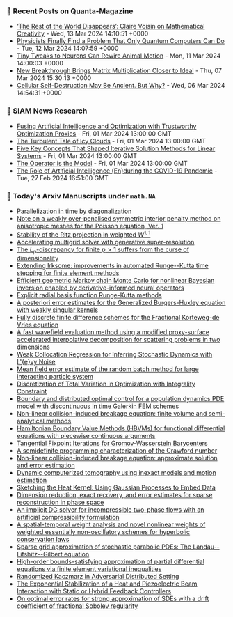 ### 📝 Recent Posts on Quanta-Magazine
<!-- quanta starts -->
* <a href="https://www.quantamagazine.org/a-mathematician-on-creativity-art-logic-and-language-20240313/">‘The Rest of the World Disappears’: Claire Voisin on Mathematical Creativity</a> - Wed, 13 Mar 2024 14:10:51 +0000
* <a href="https://www.quantamagazine.org/physicists-finally-find-a-problem-only-quantum-computers-can-do-20240312/">Physicists Finally Find a Problem That Only Quantum Computers Can Do</a> - Tue, 12 Mar 2024 14:07:59 +0000
* <a href="https://www.quantamagazine.org/tiny-tweaks-to-neurons-can-rewire-animal-motion-20240311/">Tiny Tweaks to Neurons Can Rewire Animal Motion</a> - Mon, 11 Mar 2024 14:00:03 +0000
* <a href="https://www.quantamagazine.org/new-breakthrough-brings-matrix-multiplication-closer-to-ideal-20240307/">New Breakthrough Brings Matrix Multiplication Closer to Ideal</a> - Thu, 07 Mar 2024 15:30:13 +0000
* <a href="https://www.quantamagazine.org/cellular-self-destruction-may-be-ancient-but-why-20240306/">Cellular Self-Destruction May Be Ancient. But Why?</a> - Wed, 06 Mar 2024 14:54:31 +0000
<!-- quanta ends -->

### 📝 SIAM News Research
<!-- siam-news starts -->
* <a href="https://sinews.siam.org/Details-Page/fusing-artificial-intelligence-and-optimization-with-trustworthy-optimization-proxies">Fusing Artificial Intelligence and Optimization with Trustworthy Optimization Proxies</a> - Fri, 01 Mar 2024 13:00:00 GMT
* <a href="https://sinews.siam.org/Details-Page/the-turbulent-tale-of-icy-clouds">The Turbulent Tale of Icy Clouds</a> - Fri, 01 Mar 2024 13:00:00 GMT
* <a href="https://sinews.siam.org/Details-Page/five-key-concepts-that-shaped-iterative-solution-methods-for-linear-systems">Five Key Concepts That Shaped Iterative Solution Methods for Linear Systems</a> - Fri, 01 Mar 2024 13:00:00 GMT
* <a href="https://sinews.siam.org/Details-Page/the-operator-is-the-model">The Operator is the Model</a> - Fri, 01 Mar 2024 13:00:00 GMT
* <a href="https://sinews.siam.org/Details-Page/the-role-of-artificial-intelligence-enduring-the-covid-19-pandemic">The Role of Artificial Intelligence (En)during the COVID-19 Pandemic</a> - Tue, 27 Feb 2024 16:51:00 GMT
<!-- siam-news ends -->

### 📝 Today's Arxiv Manuscripts under ``math.NA``
<!-- arxiv-math-na starts -->
* <a href="https://arxiv.org/abs/2403.07875">Parallelization in time by diagonalization</a>
* <a href="https://arxiv.org/abs/2403.07899">Note on a weakly over-penalised symmetric interior penalty method on anisotropic meshes for the Poisson equation, Ver. 1</a>
* <a href="https://arxiv.org/abs/2403.07934">Stability of the Ritz projection in weighted $W^{1,1}$</a>
* <a href="https://arxiv.org/abs/2403.07936">Accelerating multigrid solver with generative super-resolution</a>
* <a href="https://arxiv.org/abs/2403.07961">The $L_p$-discrepancy for finite $p>1$ suffers from the curse of dimensionality</a>
* <a href="https://arxiv.org/abs/2403.08084">Extending Irksome: improvements in automated Runge--Kutta time stepping for finite element methods</a>
* <a href="https://arxiv.org/abs/2403.08220">Efficient geometric Markov chain Monte Carlo for nonlinear Bayesian inversion enabled by derivative-informed neural operators</a>
* <a href="https://arxiv.org/abs/2403.08253">Explicit radial basis function Runge-Kutta methods</a>
* <a href="https://arxiv.org/abs/2403.08269">A posteriori error estimates for the Generalized Burgers-Huxley equation with weakly singular kernels</a>
* <a href="https://arxiv.org/abs/2403.08275">Fully discrete finite difference schemes for the Fractional Korteweg-de Vries equation</a>
* <a href="https://arxiv.org/abs/2403.08290">A fast wavefield evaluation method using a modified proxy-surface accelerated interpolative decomposition for scattering problems in two dimensions</a>
* <a href="https://arxiv.org/abs/2403.08292">Weak Collocation Regression for Inferring Stochastic Dynamics with L'{e}vy Noise</a>
* <a href="https://arxiv.org/abs/2403.08336">Mean field error estimate of the random batch method for large interacting particle system</a>
* <a href="https://arxiv.org/abs/2403.08346">Discretization of Total Variation in Optimization with Integrality Constraint</a>
* <a href="https://arxiv.org/abs/2403.08419">Boundary and distributed optimal control for a population dynamics PDE model with discontinuous in time Galerkin FEM schemes</a>
* <a href="https://arxiv.org/abs/2403.08457">Non-linear collision-induced breakage equation: finite volume and semi-analytical methods</a>
* <a href="https://arxiv.org/abs/2403.08597">Hamiltonian Boundary Value Methods (HBVMs) for functional differential equations with piecewise continuous arguments</a>
* <a href="https://arxiv.org/abs/2403.08612">Tangential Fixpoint Iterations for Gromov-Wasserstein Barycenters</a>
* <a href="https://arxiv.org/abs/2403.08617">A semidefinite programming characterization of the Crawford number</a>
* <a href="https://arxiv.org/abs/2403.08672">Non-linear collision-induced breakage equation: approximate solution and error estimation</a>
* <a href="https://arxiv.org/abs/2403.08714">Dynamic computerized tomography using inexact models and motion estimation</a>
* <a href="https://arxiv.org/abs/2403.07929">Sketching the Heat Kernel: Using Gaussian Processes to Embed Data</a>
* <a href="https://arxiv.org/abs/2112.09743">Dimension reduction, exact recovery, and error estimates for sparse reconstruction in phase space</a>
* <a href="https://arxiv.org/abs/2307.04580">An implicit DG solver for incompressible two-phase flows with an artificial compressibility formulation</a>
* <a href="https://arxiv.org/abs/2310.05679">A spatial-temporal weight analysis and novel nonlinear weights of weighted essentially non-oscillatory schemes for hyperbolic conservation laws</a>
* <a href="https://arxiv.org/abs/2310.11225">Sparse grid approximation of stochastic parabolic PDEs: The Landau--Lifshitz--Gilbert equation</a>
* <a href="https://arxiv.org/abs/2311.05880">High-order bounds-satisfying approximation of partial differential equations via finite element variational inequalities</a>
* <a href="https://arxiv.org/abs/2302.14615">Randomized Kaczmarz in Adversarial Distributed Setting</a>
* <a href="https://arxiv.org/abs/2311.05306">The Exponential Stabilization of a Heat and Piezoelectric Beam Interaction with Static or Hybrid Feedback Controllers</a>
* <a href="https://arxiv.org/abs/2402.13732">On optimal error rates for strong approximation of SDEs with a drift coefficient of fractional Sobolev regularity</a>
<!-- arxiv-math-na ends -->
